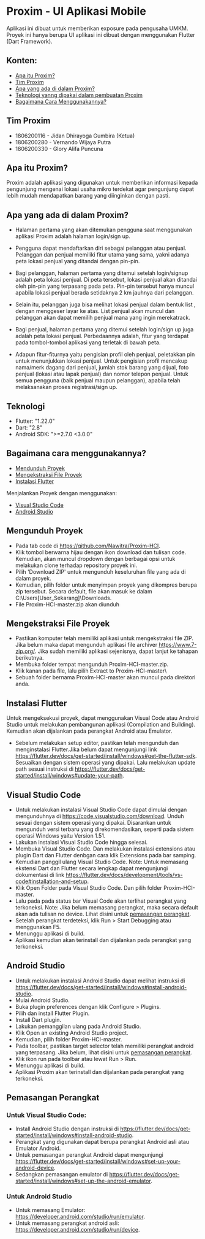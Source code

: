 # Proxim - UI Aplikasi Mobile
Aplikasi ini dibuat untuk memberikan exposure pada pengusaha UMKM. Proyek ini hanya berupa UI aplikasi ini dibuat dengan menggunakan Flutter (Dart Framework).

## Konten:
- [Apa itu Proxim?](#Apa-Itu-Proxim-?)
- [Tim Proxim](#Tim-Proxim)
- [Apa yang ada di dalam Proxim?](#Apa-yang-ada-di-dalam-Proxim-?)
- [Teknologi yanng dipakai dalam pembuatan Proxim](#Teknologi)
- [Bagaimana Cara Menggunakannya?](#Bagaimana-Cara-Menggunakannya-?)

## Tim Proxim
- 1806200116 - Jidan Dhirayoga Gumbira (Ketua)
- 1806200280 - Vernando Wijaya Putra
- 1806200330 - Glory Alifa Puncuna

## Apa itu Proxim?
Proxim adalah aplikasi yang digunakan untuk memberikan informasi kepada
pengunjung mengenai lokasi usaha mikro terdekat agar pengunjung dapat
lebih mudah mendapatkan barang yang diinginkan dengan pasti.

## Apa yang ada di dalam Proxim?
- Halaman pertama yang akan ditemukan pengguna saat menggunakan aplikasi Proxim adalah halaman ​login/sign​ up​. 
- Pengguna dapat mendaftarkan diri sebagai pelanggan atau penjual. Pelanggan dan penjual memiliki fitur utama yang sama, yakni adanya peta lokasi penjual yang ditandai dengan pin-pin.
 
- Bagi pelanggan, halaman pertama yang ditemui setelah ​login/sign​ up adalah peta lokasi penjual. Di peta tersebut, lokasi penjual akan ditandai oleh pin-pin yang terpasang pada peta. Pin-pin tersebut hanya muncul apabila lokasi penjual berada setidaknya 2 km jauhnya dari pelanggan. 
- Selain itu, pelanggan juga bisa melihat lokasi penjual dalam bentuk ​list​ ​, dengan menggeser layar ke atas. List penjual akan muncul dan pelanggan akan dapat
memilih penjual mana yang ingin mereka ​track​.

- Bagi penjual, halaman pertama yang ditemui setelah ​login/sign​ up juga
adalah peta lokasi penjual. Perbedaannya adalah, fitur yang terdapat pada
tombol-tombol aplikasi yang terletak di bawah peta. 
- Adapun fitur-fiturnya yaitu pengisian profil oleh penjual, peletakkan pin untuk menunjukkan lokasi penjual. Untuk pengisian profil mencakup nama/merk dagang dari penjual, jumlah stok barang yang dijual, foto penjual (lokasi atau lapak penjual) dan nomor telepon penjual. Untuk semua pengguna (baik penjual maupun pelanggan), apabila telah melaksanakan proses registrasi/​sign up​.

## Teknologi
- Flutter: "1.22.0"
- Dart: "2.8"
- Android SDK: ">=2.7.0 <3.0.0"


## Bagaimana cara menggunakannya?
- [Mendunduh Proyek](#Mengunduh-Proyek)
- [Mengekstraksi File Proyek](#Mengekstraksi-File-Proyek)
- [Instalasi Flutter](#Instalasi-Flutter)

Menjalankan Proyek dengan menggunakan:
- [Visual Studio Code](#Visual-Studio-Code)
- [Android Studio](#Android-Studio)

## Mengunduh Proyek
- Pada tab code di https://github.com/Nawitra/Proxim-HCI. 
- Klik tombol berwarna hijau dengan ikon download dan tulisan code. Kemudian, akan muncul dropdown dengan berbagai opsi untuk melakukan clone terhadap repository proyek ini. 
- Pilih 'Download ZIP' untuk mengunduh keseluruhan file yang ada di dalam proyek. 
- Kemudian, pilih folder untuk menyimpan proyek yang dikompres berupa zip tersebut. Secara default, file akan masuk ke dalam C:\Users\[User_Sekarang]\Downloads.
- File Proxim-HCI-master.zip akan diunduh

## Mengekstraksi File Proyek
- Pastikan komputer telah memiliki aplikasi untuk mengekstraksi file ZIP. Jika belum maka dapat mengunduh aplikasi file archiver https://www.7-zip.org/. Jika sudah memiliki aplikasi sejenisnya, dapat lanjut ke tahapan berikutnya.
- Membuka folder tempat mengunduh Proxim-HCI-master.zip.
- Klik kanan pada file, lalu pilih Extract to Proxim-HCI-master\
- Sebuah folder bernama Proxim-HCI-master akan muncul pada direktori anda.

## Instalasi Flutter
Untuk mengeksekusi proyek, dapat menggunakan Visual Code atau Android Studio untuk melakukan pembangunan aplikasi (Compilation and Building). Kemudian akan dijalankan pada perangkat Android atau Emulator.
- Sebelum melakukan setup editor, pastikan telah mengunduh dan menginstalasi Flutter.Jika belum dapat mengunjungi link https://flutter.dev/docs/get-started/install/windows#get-the-flutter-sdk. Sesuaikan dengan sistem operasi yang dipakai. Lalu melakukan update path sesuai instruksi di https://flutter.dev/docs/get-started/install/windows#update-your-path.

## Visual Studio Code
- Untuk melakukan instalasi Visual Studio Code dapat dimulai dengan mengunduhnya di https://code.visualstudio.com/download. Unduh sesuai dengan sistem operasi yang dipakai. Disarankan untuk mengunduh versi terbaru yang direkomendasikan, seperti pada sistem operasi Windows yaitu Version 1.51.
- Lakukan instalasi Visual Studio Code hingga selesai.
- Membuka Visual Studio Code. Dan melakukan instalasi extensions atau plugin Dart dan Flutter denbgan cara klik Extensions pada bar samping.
- Kemudian panggil ulang Visual Studio Code.
Note: Untuk memasang ekstensi Dart dan Flutter secara lengkap dapat mengunjungi dokumentasi di link https://flutter.dev/docs/development/tools/vs-code#installation-and-setup.
- Klik Open Folder pada Visual Studio Code. Dan pilih folder Proxim-HCI-master.
- Lalu pada pada status bar Visual Code akan terlihat perangkat yang terkoneksi. 
Note: Jika belum memasang perangkat, maka secara default akan ada tulisan no device. Lihat disini untuk [pemasangan perangkat](#pemasangan-perangkat).
- Setelah perangkat terdeteksi, klik Run > Start Debugging atau menggunakan F5.
- Menunggu aplikasi di build.
- Aplikasi kemudian akan terinstall dan dijalankan pada perangkat yang terkoneksi.

## Android Studio
- Untuk melakukan instalasi Android Studio dapat melihat instruksi di https://flutter.dev/docs/get-started/install/windows#install-android-studio. 
- Mulai Android Studio.
- Buka plugin preferences dengan klik Configure > Plugins.
- Pilih dan install Flutter Plugin.
- Install Dart plugin.
- Lakukan pemanggilan ulang pada Android Studio.
- Klik Open an existing Android Studio project.
- Kemudian, pilih folder Proxim-HCI-master.
- Pada toolbar, pastikan target selector telah memiliki perangkat android yang terpasang. Jika belum, lihat disini untuk [pemasangan perangkat](#pemasangan-perangkat).
- Klik ikon run pada toolbar atau lewat Run > Run.
-  Menunggu aplikasi di build.
- Aplikasi Proxim akan terinstall dan dijalankan pada perangkat yang terkoneksi.

## Pemasangan Perangkat
### Untuk Visual Studio Code:
- Install Android Studio dengan instruksi di https://flutter.dev/docs/get-started/install/windows#install-android-studio.
- Perangkat yang digunakan dapat berupa perangkat Android asli atau Emulator Android. 
- Untuk pemasangan perangkat Android dapat mengunjungi https://flutter.dev/docs/get-started/install/windows#set-up-your-android-device.
- Sedangkan pemasangan emulator di https://flutter.dev/docs/get-started/install/windows#set-up-the-android-emulator.
### Untuk Android Studio
- Untuk memasang Emulator: https://developer.android.com/studio/run/emulator.
- Untuk memasang perangkat android asli: https://developer.android.com/studio/run/device.
